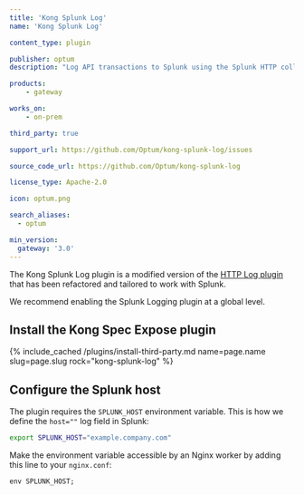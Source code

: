 ```yaml
---
title: 'Kong Splunk Log'
name: 'Kong Splunk Log'

content_type: plugin

publisher: optum
description: "Log API transactions to Splunk using the Splunk HTTP collector"

products:
    - gateway

works_on:
    - on-prem

third_party: true

support_url: https://github.com/Optum/kong-splunk-log/issues

source_code_url: https://github.com/Optum/kong-splunk-log

license_type: Apache-2.0

icon: optum.png

search_aliases:
  - optum

min_version:
  gateway: '3.0'
---
```


The Kong Splunk Log plugin is a modified version of the [HTTP Log plugin](/plugins/http-log/) 
that has been refactored and tailored to work with Splunk.

We recommend enabling the Splunk Logging plugin at a global level.

## Install the Kong Spec Expose plugin

{% include_cached /plugins/install-third-party.md name=page.name slug=page.slug rock="kong-splunk-log" %}

## Configure the Splunk host

The plugin requires the `SPLUNK_HOST` environment variable. 
This is how we define the `host=""` log field in Splunk:

```bash
export SPLUNK_HOST="example.company.com"
```

Make the environment variable accessible by an Nginx worker by adding this line to your `nginx.conf`:

```
env SPLUNK_HOST;
```